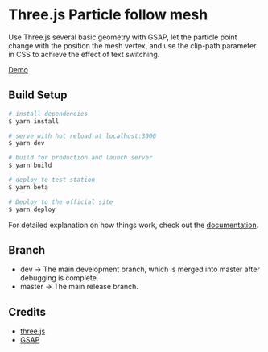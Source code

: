 # Three.js Particle follow mesh

Use Three.js several basic geometry with GSAP, let the particle point change with the position the mesh vertex, and use the clip-path parameter in CSS to achieve the effect of text switching.

[Demo](https://threeparticlemesh.stackergames.org/)

## Build Setup

```bash
# install dependencies
$ yarn install

# serve with hot reload at localhost:3000
$ yarn dev

# build for production and launch server
$ yarn build

# deploy to test station
$ yarn beta

# Deploy to the official site
$ yarn deploy
```

For detailed explanation on how things work, check out the [documentation](https://nuxtjs.org).

## Branch

- dev -> The main development branch, which is merged into master after debugging is complete.
- master -> The main release branch.

## Credits

- [three.js](https://threejs.org/) 
- [GSAP](https://greensock.com/)
